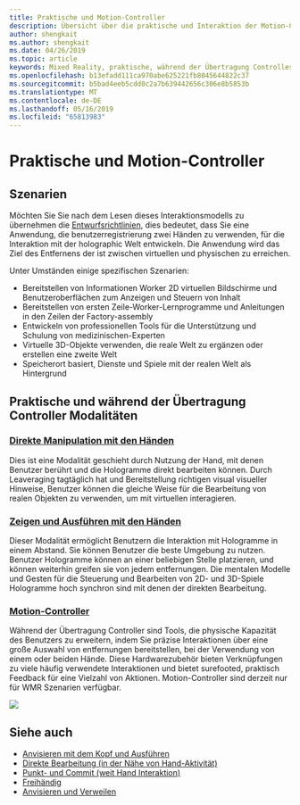 ```yaml
---
title: Praktische und Motion-Controller
description: Übersicht über die praktische und Interaktion der Motion-Controller
author: shengkait
ms.author: shengkait
ms.date: 04/26/2019
ms.topic: article
keywords: Mixed Reality, praktische, während der Übertragung Controlles, Interaktion, Entwerfen
ms.openlocfilehash: b13efadd111ca970abe625221fb8045644822c37
ms.sourcegitcommit: b5bad4eeb5cdd0c2a7b639442656c306e8b5853b
ms.translationtype: MT
ms.contentlocale: de-DE
ms.lasthandoff: 05/16/2019
ms.locfileid: "65813983"
---
```

# <a name="hands-and-motion-controllers"></a>Praktische und Motion-Controller
## <a name="scenarios"></a>Szenarien
Möchten Sie Sie nach dem Lesen dieses Interaktionsmodells zu übernehmen die [Entwurfsrichtlinien](interaction-fundamentals.md), dies bedeutet, dass Sie eine Anwendung, die benutzerregistrierung zwei Händen zu verwenden, für die Interaktion mit der holographic Welt entwickeln. Die Anwendung wird das Ziel des Entfernens der ist zwischen virtuellen und physischen zu erreichen.

Unter Umständen einige spezifischen Szenarien:
* Bereitstellen von Informationen Worker 2D virtuellen Bildschirme und Benutzeroberflächen zum Anzeigen und Steuern von Inhalt
* Bereitstellen von ersten Zeile-Worker-Lernprogramme und Anleitungen in den Zeilen der Factory-assembly
* Entwickeln von professionellen Tools für die Unterstützung und Schulung von medizinischen-Experten  
* Virtuelle 3D-Objekte verwenden, die reale Welt zu ergänzen oder erstellen eine zweite Welt 
* Speicherort basiert, Dienste und Spiele mit der realen Welt als Hintergrund

## <a name="hands-and-motion-controllers-modalities"></a>Praktische und während der Übertragung Controller Modalitäten
### <a name="direct-manipulation-with-handsdirect-manipulationmd"></a>[Direkte Manipulation mit den Händen](direct-manipulation.md)
Dies ist eine Modalität geschieht durch Nutzung der Hand, mit denen Benutzer berührt und die Hologramme direkt bearbeiten können. Durch Leaveraging tagtäglich hat und Bereitstellung richtigen visual visueller Hinweise, Benutzer können die gleiche Weise für die Bearbeitung von realen Objekten zu verwenden, um mit virtuellen interagieren.   

### <a name="point-and-commit-with-handspoint-and-commitmd"></a>[Zeigen und Ausführen mit den Händen](point-and-commit.md)
Dieser Modalität ermöglicht Benutzern die Interaktion mit Hologramme in einem Abstand. Sie können Benutzer die beste Umgebung zu nutzen. Benutzer Hologramme können an einer beliebigen Stelle platzieren, und können weiterhin greifen sie von jedem entfernungen. Die mentalen Modelle und Gesten für die Steuerung und Bearbeiten von 2D- und 3D-Spiele Hologramme hoch synchron sind mit denen der direkten Bearbeitung.

### <a name="motion-controllersmotion-controllersmd"></a>[Motion-Controller](motion-controllers.md)
Während der Übertragung Controller sind Tools, die physische Kapazität des Benutzers zu erweitern, indem Sie präzise Interaktionen über eine große Auswahl von entfernungen bereitstellen, bei der Verwendung von einem oder beiden Hände. Diese Hardwarezubehör bieten Verknüpfungen zu viele häufig verwendete Interaktionen und bietet surefooted, praktisch Feedback für eine Vielzahl von Aktionen. Motion-Controller sind derzeit nur für WMR Szenarien verfügbar. 

![](images/Hands-and-controllers-720px.jpg)<br>

## <a name="see-also"></a>Siehe auch
* [Anvisieren mit dem Kopf und Ausführen](gaze-and-commit.md)
* [Direkte Bearbeitung (in der Nähe von Hand-Aktivität)](direct-manipulation.md)
* [Punkt- und Commit (weit Hand Interaktion)](point-and-commit.md)
* [Freihändig](hands-free.md)
* [Anvisieren und Verweilen](gaze-targeting.md)
